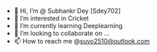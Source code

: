 - 👋 Hi, I’m  @ Subhankr Dey [Sdey702]
- 👀 I’m interested in Cricket
- 🌱 I’m currently learning Deeplearning
- 💞️ I’m looking to collaborate on ...
- 📫 How to reach me @suvo2510@outlook.com

<!---
Sdey702/Sdey702 is a ✨ special ✨ repository because its `README.md` (this file) appears on your GitHub profile.
You can click the Preview link to take a look at your changes.
--->

